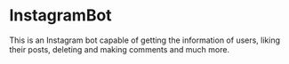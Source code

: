 # InstagramBot
This is an Instagram bot capable of getting the information of users, liking their posts, deleting and making comments and much more.
